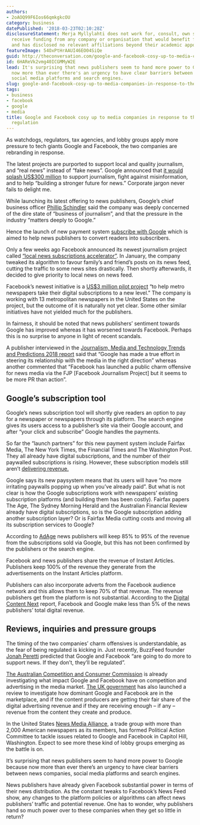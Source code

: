 ```yaml
---
authors:
- 2oAOQ99F6Ios66qmkgkcOU
category: business
datePublished: '2018-03-23T02:10:28Z'
disclosureStatement: Merja Myllylahti does not work for, consult, own shares in or
  receive funding from any company or organisation that would benefit from this article,
  and has disclosed no relevant affiliations beyond their academic appointment.
featureImage: 54OxPtHrAAUI46EO04SiQe
guid: http://theconversation.com/google-and-facebook-cosy-up-to-media-companies-in-response-to-the-threat-of-regulation-93730
id: 6HAReVk2vmg40ICGMMyW2E
lead: It's surprising that news publishers seem to hand more power to Google because
  now more than ever there's an urgency to have clear barriers between news companies,
  social media platforms and search engines.
slug: google-and-facebook-cosy-up-to-media-companies-in-response-to-the-threat-of-regulation
tags:
- business
- facebook
- google
- media
title: Google and Facebook cosy up to media companies in response to the threat of
  regulation
---
```

As watchdogs, regulators, tax agencies, and lobby groups apply more pressure to tech giants Google and Facebook, the two companies are rebranding in response.

The latest projects are purported to support local and quality journalism, and “real news” instead of “fake news”. Google announced that [it would splash US$300 million](https://blog.google/topics/google-news-initiative/announcing-google-news-initiative/) to support journalism, fight against misinformation, and to help “building a stronger future for news.” Corporate jargon never fails to delight me.

While launching its latest offering to news publishers, Google’s chief business officer [Phillip Schindler](https://blog.google/topics/google-news-initiative/announcing-google-news-initiative/) said the company was deeply concerned of the dire state of “business of journalism”, and that the pressure in the industry “matters deeply to Google.” 


Hence the launch of new payment system [subscribe with Google](https://blog.google/topics/google-news-initiative/introducing-subscribe-google/) which is aimed to help news publishers to convert readers into subscribers.

Only a few weeks ago Facebook announced its newest journalism project called [“local news subscriptions accelerator”](https://media.fb.com/2018/02/27/helping-local-news-publishers-develop-digital-subscriptions/). In January, the company tweaked its algorithm to favour family’s and friend’s posts on its news feed, cutting the traffic to some news sites drastically. Then shortly afterwards, it decided to give priority to local news on news feed. 

Facebook’s newest initiative is a [US$3 million pilot project](https://media.fb.com/2018/02/27/helping-local-news-publishers-develop-digital-subscriptions/) “to help metro newspapers take their digital subscriptions to a new level.” The company is working with 13 metropolitan newspapers in the United States on the project, but the outcome of it is naturally not yet clear. Some other similar initiatives have not yielded much for the publishers. 

In fairness, it should be noted that news publishers’ sentiment towards Google has improved whereas it has worsened towards Facebook. Perhaps this is no surprise to anyone in light of recent scandals. 

A publisher interviewed in the [Journalism, Media and Technology Trends and Predictions 2018 report](https://reutersinstitute.politics.ox.ac.uk/sites/default/files/2018-01/RISJ%20Trends%20and%20Predictions%202018%20NN.pdf) said that “Google has made a true effort in steering its relationship with the media in the right direction” whereas another commented that “Facebook has launched a public charm offensive for news media via the FJP [Facebook Journalism Project] but it seems to be more PR than action”.

## Google’s subscription tool

Google’s news subscription tool will shortly give readers an option to pay for a newspaper or newspapers through its platform. The search engine gives its users access to a publisher’s site via their Google account, and after “your click and subscribe” Google handles the payments. 

So far the “launch partners” for this new payment system include Fairfax Media, The New York Times, the Financial Times and The Washington Post. They all already have digital subscriptions, and the number of their paywalled subscriptions is rising. However, these subscription models still aren’t [delivering revenue.](https://www.researchgate.net/publication/317176678_Does_digital_bring_home_the_bacon)

Google says its new paysystem means that its users will have “no more irritating paywalls popping up when you’ve already paid”. But what is not clear is how the Google subscriptions work with newspapers’ existing subscription platforms (and building them has been costly). Fairfax papers The Age, The Sydney Morning Herald and the Australian Financial Review already have digital subscriptions, so is the Google subscription adding another subscription layer? Or is Fairfax Media cutting costs and moving all its subscription services to Google? 

According to [AdAge](http://adage.com/article/digital/google-sweeten-publisher-deals-tech-woos-media/312824/) news publishers will keep 85% to 95% of the revenue from the subscriptions sold via Google, but this has not been confirmed by the publishers or the search engine.


Facebook and news publishers share the revenue of Instant Articles. Publishers keep 100% of the revenue they generate from the advertisements on the Instant Articles platform. 

Publishers can also incorporate adverts from the Facebook audience network and this allows them to keep 70% of that revenue. The revenue publishers get from the platform is not substantial. According to the [Digital Content Next](https://digitalcontentnext.org/blog/press/digital-content-next-report-finds-facebook-google-experiences-together-account-less-5-total-digital-revenue-publishers/) report, Facebook and Google make less than 5% of the news publishers’ total digital revenue.

## Reviews, inquiries and pressure groups

The timing of the two companies’ charm offensives is understandable, as the fear of being regulated is kicking in. Just recently, BuzzFeed founder [Jonah Peretti](http://www.pressgazette.co.uk/duopoly-buzzfeed-founder-jonah-peretti-says-facebook-and-google-will-be-regulated-unless-they-do-more-to-support-news/) predicted that Google and Facebook “are going to do more to support news. If they don’t, they’ll be regulated”. 

[The Australian Competition and Consumer Commission](https://www.accc.gov.au/media-release/accc-commences-inquiry-into-digital-platforms) is already investigating what impact Google and Facebook have on competition and advertising in the media market. [The UK government](http://www.pressgazette.co.uk/government-review-into-uk-press-will-examine-whether-publishers-are-getting-their-fair-share-of-online-ad-revenue/) has also launched a review to investigate how dominant Google and Facebook are in the marketplace, and if the content producers are getting their fair share of the digital advertising revenue and if they are receiving enough – if any – revenue from the content they create and produce.


In the United States [News Media Alliance](https://www.newsmediaalliance.org/advocacy/pac/), a trade group with more than 2,000 American newspapers as its members, has formed Political Action Committee to tackle issues related to Google and Facebook in Capitol Hill, Washington. Expect to see more these kind of lobby groups emerging as the battle is on.

It’s surprising that news publishers seem to hand more power to Google because now more than ever there’s an urgency to have clear barriers between news companies, social media platforms and search engines. 

News publishers have already given Facebook substantial power in terms of their news distribution. As the constant tweaks to Facebook’s News Feed show, any changes to the platform policies or algorithms can affect news publishers’ traffic and potential revenue. One has to wonder, why publishers hand so much power over to these companies when they get so little in return?